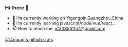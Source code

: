 ### Hi there 👋


- 🔭 I’m currently working on Yigongpin,Guangzhou,China
- 🌱 I’m currently learning javascript/node/vue/react...
- 📫 How to reach me: nf308561157@gmail.com


[![Anurag's github stats](https://github-readme-stats.vercel.app/api?username=N-feng&show_icons=true&theme=radical&count_private=true)](https://github.com/anuraghazra/github-readme-stats)
